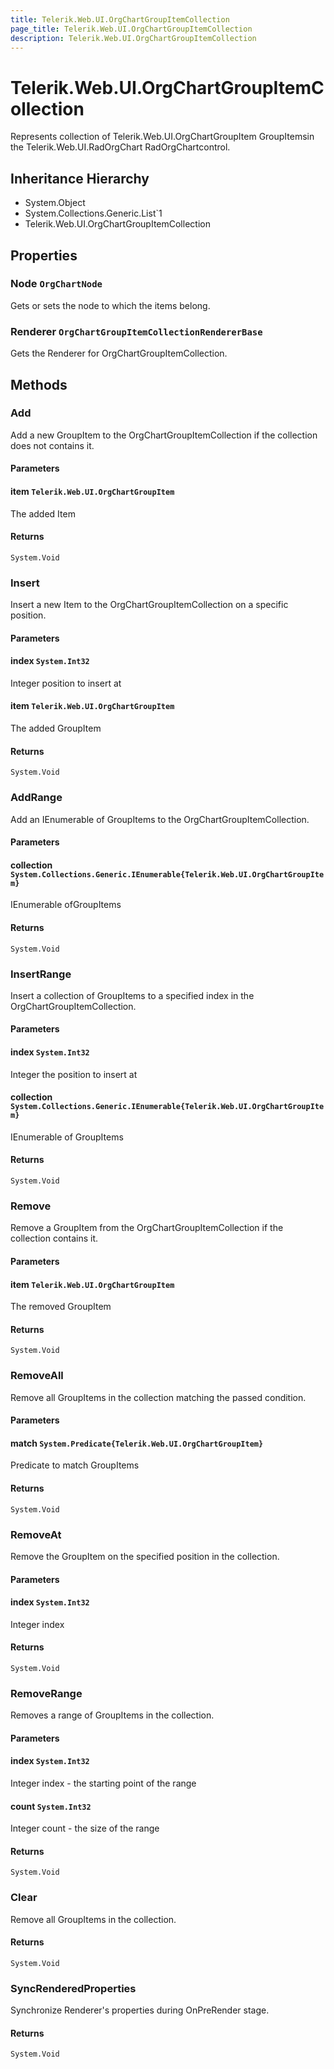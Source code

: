 ```yaml
---
title: Telerik.Web.UI.OrgChartGroupItemCollection
page_title: Telerik.Web.UI.OrgChartGroupItemCollection
description: Telerik.Web.UI.OrgChartGroupItemCollection
---
```


# Telerik.Web.UI.OrgChartGroupItemCollection

Represents collection of Telerik.Web.UI.OrgChartGroupItem GroupItemsin the Telerik.Web.UI.RadOrgChart RadOrgChartcontrol.

## Inheritance Hierarchy

* System.Object
* System.Collections.Generic.List`1
* Telerik.Web.UI.OrgChartGroupItemCollection

## Properties

###  Node `OrgChartNode`

Gets or sets the node to which the items belong.

###  Renderer `OrgChartGroupItemCollectionRendererBase`

Gets the Renderer for OrgChartGroupItemCollection.

## Methods

###  Add

Add a new GroupItem to the OrgChartGroupItemCollection if the collection does not contains it.

#### Parameters

#### item `Telerik.Web.UI.OrgChartGroupItem`

The added Item

#### Returns

`System.Void` 

###  Insert

Insert a new Item to the OrgChartGroupItemCollection on a specific position.

#### Parameters

#### index `System.Int32`

Integer position to insert at

#### item `Telerik.Web.UI.OrgChartGroupItem`

The added GroupItem

#### Returns

`System.Void` 

###  AddRange

Add an IEnumerable of GroupItems to the OrgChartGroupItemCollection.

#### Parameters

#### collection `System.Collections.Generic.IEnumerable{Telerik.Web.UI.OrgChartGroupItem}`

IEnumerable ofGroupItems

#### Returns

`System.Void` 

###  InsertRange

Insert a collection of GroupItems to a specified index in the OrgChartGroupItemCollection.

#### Parameters

#### index `System.Int32`

Integer the position to insert at

#### collection `System.Collections.Generic.IEnumerable{Telerik.Web.UI.OrgChartGroupItem}`

IEnumerable of GroupItems

#### Returns

`System.Void` 

###  Remove

Remove a GroupItem from the OrgChartGroupItemCollection if the collection contains it.

#### Parameters

#### item `Telerik.Web.UI.OrgChartGroupItem`

The removed GroupItem

#### Returns

`System.Void` 

###  RemoveAll

Remove all GroupItems in the collection matching the passed condition.

#### Parameters

#### match `System.Predicate{Telerik.Web.UI.OrgChartGroupItem}`

Predicate to match GroupItems

#### Returns

`System.Void` 

###  RemoveAt

Remove the GroupItem on the specified position in the collection.

#### Parameters

#### index `System.Int32`

Integer index

#### Returns

`System.Void` 

###  RemoveRange

Removes a range of GroupItems in the collection.

#### Parameters

#### index `System.Int32`

Integer index - the starting point of the range

#### count `System.Int32`

Integer count - the size of the range

#### Returns

`System.Void` 

###  Clear

Remove all GroupItems in the collection.

#### Returns

`System.Void` 

###  SyncRenderedProperties

Synchronize Renderer's properties during OnPreRender stage.

#### Returns

`System.Void` 

